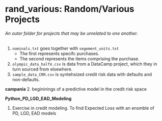 # rand_various: Random/Various Projects

###### An outer folder for projects that may be unrelated to one another.


1. `nominals.txt` goes together with `segement_units.txt`
	- The first represents specifc purchases.
	- The second represents the items comprising the purchase.
1. `olympic_data_half`x`.csv` is data from a DataCamp project, which they in turn sourced from elsewhere.
1. `sample_data_CRM.csv` is syntehsized credit risk data with defaults and non-defaults.

**campania**
	2. begininings of a predictive model in the credit risk space

**Python_PD_LGD_EAD_Modeling**  
1. Exercise in credit modeling. To find Expected Loss with an ensmble of PD, LGD, EAD models

